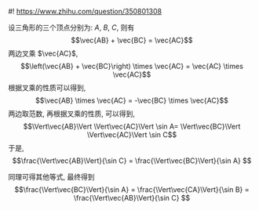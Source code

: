 #! https://www.zhihu.com/question/350801308

[comment]: <> (Answer URL: https://www.zhihu.com/question/350801308)
[comment]: <> "正弦定理有多少种证明方法或者有哪些觉得很巧妙很厉害的证明方法？"
[comment]: <> (Author Name: https://www.zhihu.com/people/quarrying)

设三角形的三个顶点分别为: $A$, $B$, $C$, 则有
$$\vec{AB} + \vec{BC} = \vec{AC}$$
两边叉乘 $\vec{AC}$,
$$\left(\vec{AB} + \vec{BC}\right) \times \vec{AC} = \vec{AC} \times \vec{AC}$$
根据叉乘的性质可以得到,
$$\vec{AB} \times \vec{AC} = -\vec{BC} \times \vec{AC}$$
两边取范数, 再根据叉乘的性质, 可以得到,
$$\Vert\vec{AB}\Vert \Vert\vec{AC}\Vert \sin A= \Vert\vec{BC}\Vert \Vert\vec{AC}\Vert \sin C$$
于是,
$$\frac{\Vert\vec{AB}\Vert}{\sin C} = \frac{\Vert\vec{BC}\Vert}{\sin A} $$

同理可得其他等式, 最终得到 
$$\frac{\Vert\vec{BC}\Vert}{\sin A} = \frac{\Vert\vec{CA}\Vert}{\sin B} = \frac{\Vert\vec{AB}\Vert}{\sin C} $$